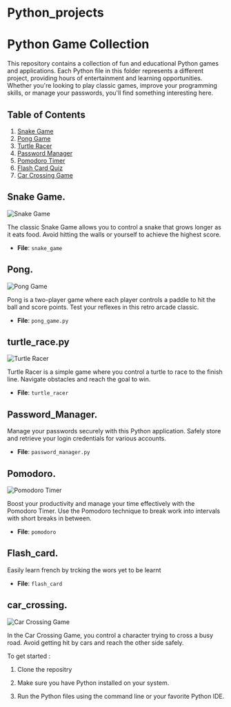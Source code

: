 # Python_projects
# Python Game Collection

This repository contains a collection of fun and educational Python games and applications. Each Python file in this folder represents a different project, providing hours of entertainment and learning opportunities. Whether you're looking to play classic games, improve your programming skills, or manage your passwords, you'll find something interesting here.

## Table of Contents

1. [Snake Game](#snake-game)
2. [Pong Game](#pong-game)
3. [Turtle Racer](#turtle-racer)
4. [Password Manager](#password-manager)
5. [Pomodoro Timer](#pomodoro-timer)
6. [Flash Card Quiz](#flash-card-quiz)
7. [Car Crossing Game](#car-crossing-game)

## Snake Game.

![Snake Game](images/snake_game.png)

The classic Snake Game allows you to control a snake that grows longer as it eats food. Avoid hitting the walls or yourself to achieve the highest score.

- **File**: `snake_game`

## Pong.

![Pong Game](images/pong_game.png)

Pong is a two-player game where each player controls a paddle to hit the ball and score points. Test your reflexes in this retro arcade classic.

- **File**: `pong_game.py`

## turtle_race.py

![Turtle Racer](images/turtle_racer.png)

Turtle Racer is a simple game where you control a turtle to race to the finish line. Navigate obstacles and reach the goal to win.

- **File**: `turtle_racer`

## Password_Manager.

Manage your passwords securely with this Python application. Safely store and retrieve your login credentials for various accounts.

- **File**: `password_manager.py`

## Pomodoro.

![Pomodoro Timer](images/pomodoro_timer.png)

Boost your productivity and manage your time effectively with the Pomodoro Timer. Use the Pomodoro technique to break work into intervals with short breaks in between.

- **File**: `pomodoro`

## Flash_card.
Easily learn french by trcking the wors yet to be learnt

- **File**: `flash_card`

## car_crossing.

![Car Crossing Game](images/car_crossing_game.png)

In the Car Crossing Game, you control a character trying to cross a busy road. Avoid getting hit by cars and reach the other side safely.

To get started : 
1. Clone the repositry

2. Make sure you have Python installed on your system.

3. Run the Python files using the command line or your favorite Python IDE.

